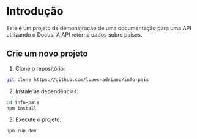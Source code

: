 # Introdução

Este é um projeto de demonstração de uma documentação para uma API utilizando o Docus. A API retorna dados sobre países.


## Crie um novo projeto

1. Clone o repositório:

  ```bash
  git clone https://github.com/lopes-adriano/info-pais
  ```

2. Instale as dependências:

  ```bash
  cd info-pais
  npm install
  ```

3. Execute o projeto:

  ```bash
  npm run dev
  ```